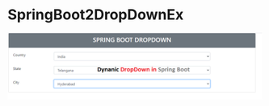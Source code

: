# SpringBoot2DropDownEx

![](https://github.com/abdamah/SpringBoot2DropDownEx/blob/main/dynadropdown/dynaDropDown.png)
